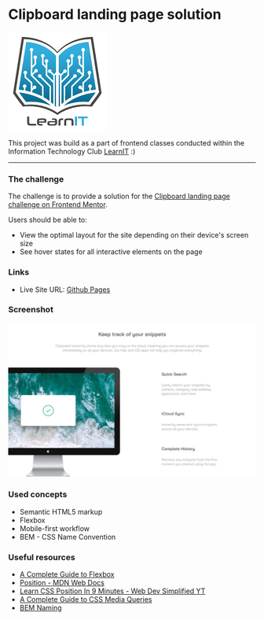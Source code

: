 # Clipboard landing page solution

![](./images/logo_lit.jpg)

This project was build as a part of frontend classes conducted within the Information Technology Club [LearnIT](learnit.how) :)

***

### The challenge

The challenge is to provide a solution for the [Clipboard landing page challenge on Frontend Mentor](https://www.frontendmentor.io/challenges/clipboard-landing-page-5cc9bccd6c4c91111378ecb9).

Users should be able to:

- View the optimal layout for the site depending on their device's screen size
- See hover states for all interactive elements on the page

### Links

- Live Site URL: [Github Pages](https://asenataluczak.github.io/clipboard-landing-page-master/)

### Screenshot

![](./images/screenshot.jpg)

### Used concepts

- Semantic HTML5 markup
- Flexbox
- Mobile-first workflow
- BEM - CSS Name Convention

### Useful resources

- [A Complete Guide to Flexbox](https://css-tricks.com/snippets/css/a-guide-to-flexbox/)
- [Position - MDN Web Docs](https://developer.mozilla.org/en-US/docs/Web/CSS/position)
- [Learn CSS Position In 9 Minutes - Web Dev Simplified YT](https://www.youtube.com/watch?v=jx5jmI0UlXUposition)
- [A Complete Guide to CSS Media Queries](https://css-tricks.com/a-complete-guide-to-css-media-queries/)
- [BEM Naming](http://getbem.com/naming/)
